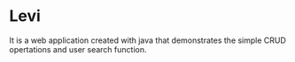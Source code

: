 # Levi
  It is a web application created with java that demonstrates the simple CRUD opertations and user search function.   
